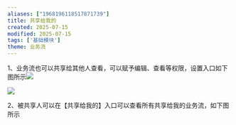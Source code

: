 ```yaml
---
aliases: ["1968196118517871739"]
title: 共享给我的
created: 2025-07-15
modified: 2025-07-15
tags: ['基础模块']
theme: 业务流
---
```


1、业务流也可以共享给其他人查看，可以赋予编辑、查看等权限，设置入口如下图所示![](https://myhelpdoc.oss-cn-heyuan.aliyuncs.com/mdimages/aebede628af921766fb5241acdb1a46b.jpg)

![](https://myhelpdoc.oss-cn-heyuan.aliyuncs.com/mdimages/a02686a9524985bb420e40592a82d8d3.jpg)

2、被共享人可以在【共享给我的】入口可以查看所有共享给我的业务流，如下图所示

